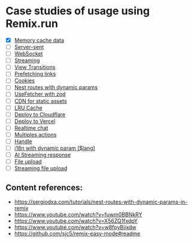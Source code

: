 # Case studies of usage using Remix.run

- [X] [Memory cache data](./cases/memory-cache-data/)
- [ ] [Server-sent](./cases/server-sent/)
- [ ] [WebSocket](./cases/websocket/)
- [ ] [Streaming](./cases/streaming/)
- [ ] [View Transitions](./cases/view-transitions/)
- [ ] [Prefetching links](./cases/prefetching-links/)
- [ ] [Cookies](./cases/cookies/)
- [ ] [Nest routes with dynamic params](./cases/nest-routes-with-dynamic-params/)
- [ ] [UseFetcher with zod](./cases/use-fetcher-with-zod/)
- [ ] [CDN for static assets](./cases/cdn-for-static-assets/)
- [ ] [LRU Cache](./cases/lru-cache)
- [ ] [Deploy to Cloudflare](./cases/deploy-cloudflare)
- [ ] [Deploy to Vercel](./cases/deploy-vercel)
- [ ] [Realtime chat](./cases/realtime-chat)
- [ ] [Multiples actions](./cases/multiple-actions)
- [ ] [Handle](./cases/handle)
- [ ] [i18n with dynamic param ($lang)](./cases/i18n)
- [ ] [AI Streaming response](./cases/ai-streaming-response)
- [ ] [File upload](./cases/file-upload)
- [ ] [Streaming file upload](./cases/streaming-file-upload)

## Content references:

- https://sergiodxa.com/tutorials/nest-routes-with-dynamic-params-in-remix
- https://www.youtube.com/watch?v=fuwm0BBNkRY
- https://www.youtube.com/watch?v=X56ZQ1fxdpY
- https://www.youtube.com/watch?v=w8fpyBiixdw
- https://github.com/sjc5/remix-easy-mode#readme